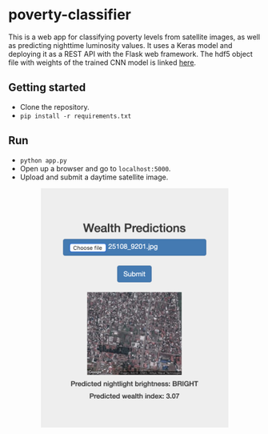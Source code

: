 # poverty-classifier
This is a web app for classifying poverty levels from satellite images, as well as predicting nighttime luminosity values. It uses a Keras model and deploying it as a REST API with the Flask web framework. The hdf5 object file with weights of the trained CNN model is linked [here](https://drive.google.com/drive/folders/1BAJDuZ4kadwS76rjv7it2n0CzULiwZpE?usp=sharing).

## Getting started
* Clone the repository.
* `pip install -r requirements.txt`
## Run
* `python app.py`
* Open up a browser and go to `localhost:5000`.
* Upload and submit a daytime satellite image.

<p align="center">
  <img src="static/app_screenshot.png" width="375">
</p>


